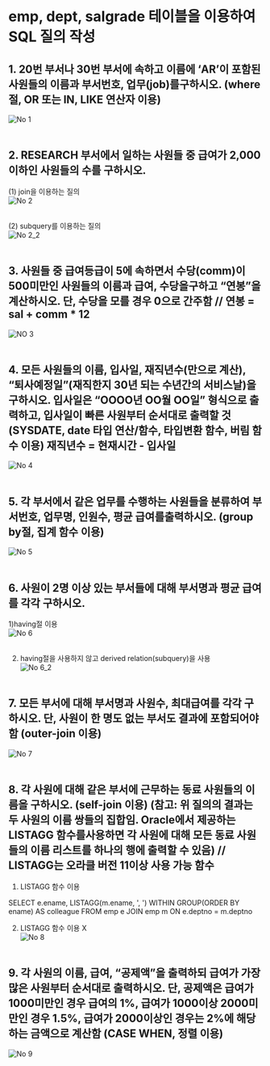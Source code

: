 # emp, dept, salgrade 테이블을 이용하여 SQL 질의 작성



## 1. 20번 부서나 30번 부서에 속하고 이름에 ‘AR’이 포함된 사원들의 이름과 부서번호, 업무(job)를구하시오. (where절, OR 또는 IN, LIKE 연산자 이용) </br>
![No 1](https://user-images.githubusercontent.com/84562885/169504862-618ff69f-fead-408c-b021-e7e84c5dceec.JPG) </br></br>

## 2. RESEARCH 부서에서 일하는 사원들 중 급여가 2,000이하인 사원들의 수를 구하시오. </br>
(1) join을 이용하는 질의</br> 
![No 2](https://user-images.githubusercontent.com/84562885/169504864-59e201b6-21d3-46e7-9923-62d98b44b17e.JPG)</br></br>

(2) subquery를 이용하는 질의 </br>
![No 2_2](https://user-images.githubusercontent.com/84562885/169504868-5758fa95-79ca-48f6-a7ba-6117a7084f48.JPG)</br></br>
    
## 3. 사원들 중 급여등급이 5에 속하면서 수당(comm)이 500미만인 사원들의 이름과 급여, 수당을구하고 “연봉”을 계산하시오. 단, 수당을 모를 경우 0으로 간주함  // 연봉 = sal + comm * 12</br>
![NO 3](https://user-images.githubusercontent.com/84562885/169504871-d63402e8-e59e-407c-a070-2183dbf753ff.JPG)</br></br>


## 4. 모든 사원들의 이름, 입사일, 재직년수(만으로 계산), “퇴사예정일”(재직한지 30년 되는 수년간의 서비스날)을 구하시오. 입사일은 “OOOO년 OO월 OO일” 형식으로 출력하고, 입사일이 빠른 사원부터 순서대로 출력할 것 (SYSDATE, date 타입 연산/함수, 타입변환 함수, 버림 함수 이용) 재직년수 = 현재시간 - 입사일 </br>
![No 4](https://user-images.githubusercontent.com/84562885/169504872-8857f162-d4b3-48ad-bb74-7cbab8572235.JPG)</br></br>

## 5. 각 부서에서 같은 업무를 수행하는 사원들을 분류하여 부서번호, 업무명, 인원수, 평균 급여를출력하시오. (group by절, 집계 함수 이용)</br>
![No 5](https://user-images.githubusercontent.com/84562885/169504877-83ff1a2e-de41-4883-8872-c6dd5ef83641.JPG)</br></br>

## 6. 사원이 2명 이상 있는 부서들에 대해 부서명과 평균 급여를 각각 구하시오. </br>

1)having절 이용 </br>
![No 6](https://user-images.githubusercontent.com/84562885/169504880-b54710a7-083c-41ca-ab6e-c0f5b6d5ef0d.JPG)</br></br>

2) having절을 사용하지 않고 derived relation(subquery)을 사용</br>
![No 6_2](https://user-images.githubusercontent.com/84562885/169504850-1c481fb6-3027-4fef-83a1-b741653c029f.JPG)</br></br>

	

## 7. 모든 부서에 대해 부서명과 사원수, 최대급여를 각각 구하시오. 단, 사원이 한 명도 없는 부서도 결과에 포함되어야 함 (outer-join 이용)</br>
![No 7](https://user-images.githubusercontent.com/84562885/169504852-d381bf42-a8df-49e8-a8e4-ea95cd7ba132.JPG)</br></br>


## 8. 각 사원에 대해 같은 부서에 근무하는 동료 사원들의 이름을 구하시오. (self-join 이용) (참고: 위 질의의 결과는 두 사원의 이름 쌍들의 집합임. Oracle에서 제공하는 LISTAGG 함수를사용하면 각 사원에 대해 모든 동료 사원들의 이름 리스트를 하나의 행에 출력할 수 있음) // LISTAGG는 오라클 버전 11이상 사용 가능 함수 </br>

1) LISTAGG 함수 이용</br>

SELECT e.ename, LISTAGG(m.ename, ', ') WITHIN GROUP(ORDER BY ename) AS colleague
FROM emp e JOIN emp m ON e.deptno = m.deptno

2) LISTAGG 함수 이용 X </br>
![No 8](https://user-images.githubusercontent.com/84562885/169504854-f014af8a-870f-47af-868d-46127c3b8d0f.JPG)</br></br>


## 9. 각 사원의 이름, 급여, “공제액”을 출력하되 급여가 가장 많은 사원부터 순서대로 출력하시오. 단, 공제액은 급여가 1000미만인 경우 급여의 1%, 급여가 1000이상 2000미만인 경우 1.5%, 급여가 2000이상인 경우는 2%에 해당하는 금액으로 계산함 (CASE WHEN, 정렬 이용) </br>
![No 9](https://user-images.githubusercontent.com/84562885/169504859-ef7583dc-de89-44da-b61e-5a179e2ea692.JPG)</br></br>



